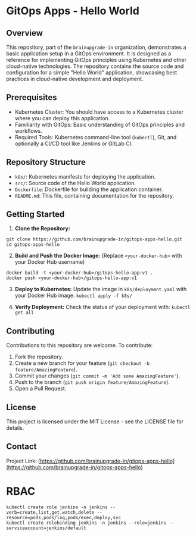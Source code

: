 # GitOps Apps - Hello World

## Overview

This repository, part of the `brainupgrade-in` organization, demonstrates a basic application setup in a GitOps environment. It is designed as a reference for implementing GitOps principles using Kubernetes and other cloud-native technologies. The repository contains the source code and configuration for a simple "Hello World" application, showcasing best practices in cloud-native development and deployment.

## Prerequisites

- Kubernetes Cluster: You should have access to a Kubernetes cluster where you can deploy this application.
- Familiarity with GitOps: Basic understanding of GitOps principles and workflows.
- Required Tools: Kubernetes command-line tool (`kubectl`), Git, and optionally a CI/CD tool like Jenkins or GitLab CI.

## Repository Structure

- `k8s/`: Kubernetes manifests for deploying the application.
- `src/`: Source code of the Hello World application.
- `Dockerfile`: Dockerfile for building the application container.
- `README.md`: This file, containing documentation for the repository.

## Getting Started

1. **Clone the Repository:**
```
git clone https://github.com/brainupgrade-in/gitops-apps-hello.git
cd gitops-apps-hello
```
2. **Build and Push the Docker Image:**
(Replace `<your-docker-hub>` with your Docker Hub username)
```
docker build -t <your-docker-hub>/gitops-hello-app:v1 .
docker push <your-docker-hub>/gitops-hello-app:v1
```
3. **Deploy to Kubernetes:**
Update the image in `k8s/deployment.yaml` with your Docker Hub image.
`kubectl apply -f k8s/`

4. **Verify Deployment:**
Check the status of your deployment with:
`kubectl get all`

## Contributing

Contributions to this repository are welcome. To contribute:

1. Fork the repository.
2. Create a new branch for your feature (`git checkout -b feature/AmazingFeature`).
3. Commit your changes (`git commit -m 'Add some AmazingFeature'`).
4. Push to the branch (`git push origin feature/AmazingFeature`).
5. Open a Pull Request.

## License

This project is licensed under the MIT License - see the LICENSE file for details.

## Contact

Project Link: [https://github.com/brainupgrade-in/gitops-apps-hello](https://github.com/brainupgrade-in/gitops-apps-hello)


# RBAC
```
kubectl create role jenkins -n jenkins --verb=create,list,get,watch,delete --resource=pods,pods/log,pods/exec,deploy,svc
kubectl create rolebinding jenkins -n jenkins --role=jenkins --serviceaccount=jenkins/default
```
